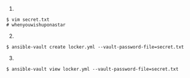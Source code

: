 1.
```shell
$ vim secret.txt
# whenyouwishuponastar
```
2. 
```shell
$ ansible-vault create locker.yml --vault-password-file=secret.txt
```
3.
```shell
$ ansible-vault view locker.yml --vault-password-file=secret.txt
```